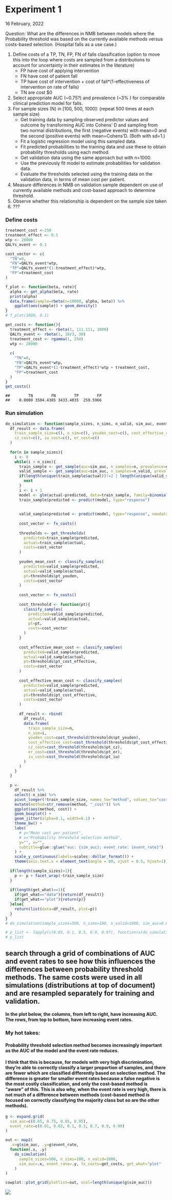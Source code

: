 Experiment 1
================
16 February, 2022

Question: What are the differences in NMB between models where the
Probability threshold was based on the currently available methods
versus costs-based selection. (Hospital falls as a use case.)

1.  Define costs of a TP, TN, FP, FN of falls classification (option to
    move this into the loop where costs are sampled from a distributions
    to account for uncertainty in their estimates in the literature)
      - FP have cost of applying intervention
      - FN have cost of patient fall
      - TP have cost of intervention + cost of fall\*(1-effectiveness of
        intervention on rate of falls)
      - TN are cost $0
2.  Select appropriate AUC (\~0.75?) and prevalence (\~3% ) for
    comparable clinical prediction model for falls.
3.  For sample sizes (N) in \[100, 500, 1000\]: (repeat 500 times at
    each sample size)
      - Get training data by sampling observed predictor values and
        outcome by transforming AUC into Cohens’ D and sampling from two
        normal distributions, the first (negative events) with mean=0
        and the second (positive events) with mean=Cohens’D. (Both with
        sd=1.)
      - Fit a logistic regression model using this sampled data.
      - Fit predicted probabilities to the training data and use these
        to obtain probability thresholds using each method.
      - Get validation data using the same approach but with n=1000.
      - Use the previously fit model to estimate probabilities for
        validation data.
      - Evaluate the thresholds selected using the training data on the
        validation data, in terms of mean cost per patient.
4.  Measure differences in NMB on validation sample dependent on use of
    currently available methods and cost-based approach to determine
    threshold.
5.  Observe whether this relationship is dependent on the sample size
    taken
6.  ???

### Define costs

``` r
treatment_cost <-250
treatment_effect <- 0.1
wtp <- 28000
QALYs_event <- 0.1

cost_vector <- c(
  "TN"=0, 
  "FN"=QALYs_event*wtp, 
  "TP"=QALYs_event*(1-treatment_effect)*wtp, 
  "FP"=treatment_cost
)

f_plot <- function(beta, rate){
  alpha <- get_alpha(beta, rate)
  print(alpha)
  data.frame(sample=rbeta(n=10000, alpha, beta)) %>%
    ggplot(aes(sample)) + geom_density()
}
# f_plot(1000, 0.1)

get_costs <- function(){
  treatment_effect <- rbeta(1, 111.111, 1000)
  QALYs_event <- rbeta(1, 10/3, 30)
  treatment_cost <- rgamma(1, 250)
  wtp <- 28000
  
  c(
    "TN"=0, 
    "FN"=QALYs_event*wtp, 
    "TP"=QALYs_event*(1-treatment_effect)*wtp + treatment_cost, 
    "FP"=treatment_cost
  )
}
get_costs()
```

    ##        TN        FN        TP        FP 
    ##    0.0000 3504.4305 3433.4835  259.5966

### Run simulation

``` r
do_simulation <- function(sample_sizes, n_sims, n_valid, sim_auc, event_rate, fx_costs, get_what=c("data", "plot")){
  df_result <- data.frame(
    train_sample_size=c(), n_sim=c(), youden_cost=c(), cost_effective_cost=c(),
    cz_cost=c(), iu_cost=c(), er_cost=c()
  )
  
  for(n in sample_sizes){
    i <- 0
    while(i < n_sims){
      train_sample <- get_sample(auc=sim_auc, n_samples=n, prevalence=event_rate)
      valid_sample <- get_sample(auc=sim_auc, n_samples=n_valid, prevalence=event_rate)
      if(length(unique(train_sample$actual))!=2 | length(unique(valid_sample$actual))!=2){
        next
      }
      i <- i + 1
      model <- glm(actual~predicted, data=train_sample, family=binomial())
      train_sample$predicted <- predict(model, type="response")
  
      
      valid_sample$predicted <- predict(model, type="response", newdata=valid_sample)
      
      cost_vector <- fx_costs()
      
      thresholds <- get_thresholds(
        predicted=train_sample$predicted, 
        actual=train_sample$actual,
        costs=cost_vector
      )
      
      youden_mean_cost <- classify_samples(
        predicted=valid_sample$predicted,
        actual=valid_sample$actual,
        pt=thresholds$pt_youden,
        costs=cost_vector
      )
      
      cost_vector <- fx_costs()
      
      cost_threshold <- function(pt){
        classify_samples(
          predicted=valid_sample$predicted,
          actual=valid_sample$actual,
          pt=pt,
          costs=cost_vector
        )
      }
      
      cost_effective_mean_cost <- classify_samples(
        predicted=valid_sample$predicted,
        actual=valid_sample$actual,
        pt=thresholds$pt_cost_effective,
        costs=cost_vector
      )
      
      cost_effective_mean_cost <- classify_samples(
        predicted=valid_sample$predicted,
        actual=valid_sample$actual,
        pt=thresholds$pt_cost_effective,
        costs=cost_vector
      )
      
      df_result <- rbind(
        df_result, 
        data.frame(
          train_sample_size=n, 
          n_sim=i, 
          youden_cost=cost_threshold(thresholds$pt_youden), 
          cost_effective_cost=cost_threshold(thresholds$pt_cost_effective),
          cz_cost=cost_threshold(thresholds$pt_cz), 
          er_cost=cost_threshold(thresholds$pt_er), 
          iu_cost=cost_threshold(thresholds$pt_iu)
        )
      )
    }
  }
  
  p <- 
    df_result %>%
    select(-n_sim) %>%
    pivot_longer(!train_sample_size, names_to="method", values_to="cost") %>%
    mutate(method=str_remove(method, "_cost")) %>%
    ggplot(aes(method, cost)) +
    geom_boxplot() +
    geom_jitter(alpha=0.1, width=0.1) +
    theme_bw() +
    labs(
      # y="Mean cost per patient",
      # x="Probability threshold selection method",
      y="", x="",
      subtitle=glue::glue("auc: {sim_auc}; event_rate: {event_rate}")
    ) +
    scale_y_continuous(labels=scales::dollar_format()) +
    theme(axis.text.x = element_text(angle = 90, vjust = 0.5, hjust=1))
  
  if(length(sample_sizes)>1){
    p <- p + facet_wrap(~train_sample_size)
  }
  
  if(length(get_what)==1){
    if(get_what=="data"){return(df_result)}
    if(get_what=="plot"){return(p)}
  }else{
    return(list(data=df_result, plot=p))
  }
}
# do_simulation(sample_sizes=500, n_sims=100, n_valid=1000, sim_auc=0.65, event_rate=0.03, fx_costs=get_costs, get_what=c("data", "plot"))

# p_list <- lapply(c(0.03, 0.1, 0.5, 0.9, 0.97), function(x)do_simulation(sample_sizes=500, n_sims=100, n_valid=1000, sim_auc=0.65, event_rate=x, fx_costs=get_costs, get_what="plot"))
# p_list
```

## search through a grid of combinations of AUC and event rates to see how this influences the differences between probability threshold methods. The same costs were used in all simulations (distributions at top of document) and are resampled separately for training and validation.

#### In the plot below, the columns, from left to right, have increasing AUC. The rows, from top to bottom, have increasing event rates.

### My hot takes:

#### Probability threshold selection method becomes increasingly important as the AUC of the model and the event rate reduces.

#### I think that this is because, for models with very high discrimination, they’re able to correctly classify a larger proportion of samples, and there are fewer which are classified differently based on selection method. The difference is greater for smaller event rates because a false negative is the most costly classification, and only the cost-based method is “aware” of this. This is also why, when the event rate is very high, there is not much of a difference between methods (cost-based method is focused on correctly classifying the majority class but so are the other methods).

``` r
g <- expand.grid(
  sim_auc=c(0.65, 0.75, 0.85, 0.95),
  event_rate=c(0.01, 0.03, 0.1, 0.3, 0.7, 0.9, 0.99)
)

out <- map2(
  .x=g$sim_auc, .y=g$event_rate, 
  function(.x, .y) 
    do_simulation(
      sample_sizes=500, n_sims=100, n_valid=1000, 
      sim_auc=.x, event_rate=.y, fx_costs=get_costs, get_what="plot"
    )
)

cowplot::plot_grid(plotlist=out, ncol=length(unique(g$sim_auc)))
```

![](experiment_1_files/figure-gfm/unnamed-chunk-3-1.png)<!-- -->
